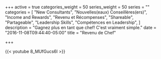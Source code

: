 +++
active = true
categories_weight = 50
series_weight = 50
series = ""
categories = [
  "New Consultants",
  "Nouvelles(eaux) Conseillères(ers)",
  "Income and Rewards",
  "Revenu et Récompenses",
  "Shareable",
  "Partageable",
  "Leadership Skills",
  "Compétences en Leadership",
]
description = "Gagnez plus en tant que chef! C'est vraiment simple."
date = "2016-11-08T09:44:40-05:00"
title = "Revenu de Chef"

+++

{{< youtube 8_MUfGucs6I >}}
